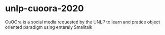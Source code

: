 # unlp-cuoora-2020
CuOOra is a social media requested by the UNLP to learn and pratice object oriented paradigm using enterely Smalltalk
